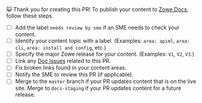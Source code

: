 :smiley_cat: Thank you for creating this PR! To publish your content to [Zowe Docs](https://docs.zowe.org/), follow these steps.

- [ ] Add the label `needs review by sme` if an SME needs to check your content.
- [ ] Identify your content topic with a label. (Examples: `area: apiml`, `area: cli`, `area: install and config`, etc.)
- [ ] Specify the major Zowe release for your content. (Examples: `V1`, `V2`, `V3`.)
- [ ] Link any [Doc Issues](https://github.com/zowe/docs-site/issues) related to this PR.
- [ ] Fix broken links found in your content areas.
- [ ] Notify the SME to review this PR (if applicable).
- [ ] Merge to the `master` branch if your PR updates content that is on the live site. Merge to `docs-staging` if your PR updates content for a future release.
